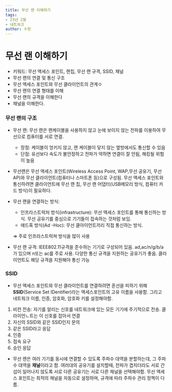 ```yaml
---
title: 무선 랜 이해하기
tags:
- 23년 2월
- 네트워크
author: 수현
---
```

# 무선 랜 이해하기

- 키워드: 무선 액세스 포인트, 랜칩, 무선 랜 규격, SSID, 채널
- 무선 랜의 연결 및 통신 구조
- 무선 액세스 포인트와 무선 클라이언트의 관계ㅇ
- 무선 랜의 연결 형태를 이해
- 무선 랜의 규격을 이해한다
- 채널을 이해한다.

### 무선 랜의 구조

- 무선 랜: 무선 랜은 랜케이블을 사용하지 않고 눈에 보이지 않는 전파를 이용하여 무선으로 컴퓨터를 서로 연결.
    - 장점: 케이블이 엉키지 않고, 랜 케이블이 닿지 않는 옆방에서도 통신할 수 있음
    - 단점: 유선보다 속도가 불안정하고 전파가 약하면 연결이 잘 안됨, 해킹될 위험이 높음
- 무선랜은 무선 액세스 포인트(Wireless Access Point, WAP,무선 공유기, 무선 AP)와 무선 클라이언트(컴퓨터나 스마트폰 등)으로 구성됨. 무선 액세스 포인트와 통신하려면 클라이언트에 무선 랜 칩, 무선 랜 어댑터(USB메모리 방식, 컴퓨터 카드 방식)이 필요하다.
- 무선 랜을 연결하는 방식:
    - 인프라스트럭처 방식(infrastructure): 무선 액세스 포인트를 통해 통신하는 방식. 무선 공유기를 중심으로 기기들이 접속하는 것처럼 보임.
    - 애드혹 방식(Ad -Hoc): 무선 클아이언트끼리 직접 통신하는 방식.
    
    ⇒ 주로 인프라스트럭쳐 방식을 많이 사용
    
- 무선 랜 규격: IEEE802.11규격을 준수하는 기기로 구성되어 있음. ad,ac/n/g/b/a가 있으며 n또는 ac를 주로 사용. 다양한 통신 규격을 지원하는 공유기가 좋음. 클라이언트도 해당 규격을 지원해야 통신 가능

### SSID

- 무선 액세스 포인트와 무선 클라이언트를 연결하려면 혼선을 피하기 위해 **SSID**(Service Set IDentifier)라는 액세스포인트의 고유 이름을 사용함. 그리고 네트워크 이름, 인증, 암호화, 암호화 키를 설정해야함.
1. 비컨 전송: 자기를 알리는 신호를 네트워크에 있는 모든 기기에 주기적으로 전송. 클라이언ㄴ트는 이 신호를 잡아서 연결
2. 자신의 SSID와 같은 SSID인지 문의
3. 같은 SSID라고 응답
4. 인증
5. 접속 요구
6. 승인 응답
- 무선 랜은 여러 기기를 동시에 연결할 수 있도록 주파수 대역을 분할하는데, 그 주파수 대역을 **채널**이라고 함. 여러대의 공유기를 설치할때, 전파가 겹치더라도 서로 간섭이 일어나지 않도록 서로 다른 공유기는 서로 다른 채널을 선택해야함. 무선 액세스 포인트는 최적의 채널을 자동으로 설정하며, 규격에 따라 주파수 관리 정책이 다름.